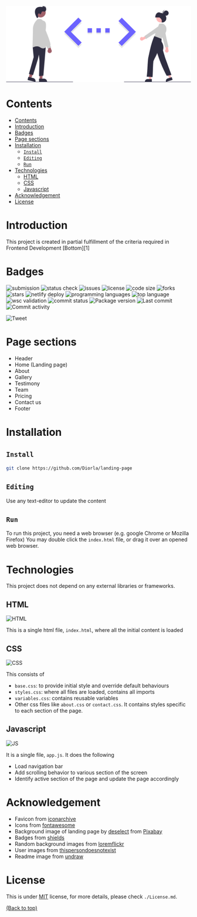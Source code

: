 ![main-image](assets/code.svg)
# Contents
- [Contents](#contents)
- [Introduction](#introduction)
- [Badges](#badges)
- [Page sections](#page-sections)
- [Installation](#installation)
  - [```Install```](#install)
  - [```Editing```](#editing)
  - [```Run```](#run)
- [Technologies](#technologies)
  - [HTML](#html)
  - [CSS](#css)
  - [Javascript](#javascript)
- [Acknowledgement](#acknowledgement)
- [License](#license)


# Introduction
This project is created in partial fulfillment of the criteria required in Frontend Development
[Bottom][1]
# Badges
![submission](https://img.shields.io/badge/submission-pending-orange)
![status check](https://img.shields.io/github/checks-status/diorla/landing-page/main)
![issues](https://img.shields.io/github/issues/Diorla/landing-page)
![license](https://img.shields.io/github/license/Diorla/landing-page)
![code size](https://img.shields.io/github/languages/code-size/diorla/landing-page)
![forks](https://img.shields.io/github/forks/Diorla/landing-page)
![stars](https://img.shields.io/github/stars/Diorla/landing-page)
![netlify deploy](https://img.shields.io/netlify/593d12ba-276c-43ae-99d5-ab7cdb8a3cf2)
![programming languages](https://img.shields.io/github/languages/count/diorla/landing-page)
![top language](https://img.shields.io/github/languages/top/diorla/landing-page)
![wsc validation](https://img.shields.io/w3c-validation/html?targetUrl=https%3A%2F%2Fuda-landing-page.netlify.app%2F)
![commit status](https://img.shields.io/github/commit-status/diorla/landing-page/main/06f8f5d94d2dc1322be70e5982b384acfdf06688)
![Package version](https://img.shields.io/github/package-json/v/diorla/landing-page)
![Last commit](https://img.shields.io/github/last-commit/diorla/landing-page)
![Commit activity](https://img.shields.io/github/commit-activity/w/diorla/landing-page)

![Tweet](https://img.shields.io/twitter/url?url=https%3A%2F%2Fgithub.com%2FDiorla%2Flanding-page)


# Page sections
- Header
- Home (Landing page)
- About
- Gallery
- Testimony
- Team
- Pricing
- Contact us
- Footer

# Installation

## ```Install```
```sh
git clone https://github.com/Diorla/landing-page
```

## ```Editing```
Use any text-editor to update the content

## ```Run```
To run this project, you need a web browser (e.g. google Chrome or Mozilla Firefox)
You may double click the `index.html` file, or drag it over an opened web browser.

# Technologies
This project does not depend on any external libraries or frameworks.

## HTML
![HTML](https://img.shields.io/badge/HTML-document-ade01a)

This is a single html file, `index.html`, where all the initial content is loaded

## CSS
![CSS](https://img.shields.io/badge/CSS-style-ade)

This consists of
- `base.css`: to provide initial style and override default behaviours
- `styles.css`: where all files are loaded, contains all imports
- `variables.css`: contains reusable variables
- Other css files like `about.css` or `contact.css`. It contains styles specific to each section of the page.

## Javascript
![JS](https://img.shields.io/badge/JS-interaction-ad301a)

It is a single file, `app.js`. It does the following
- Load navigation bar
- Add scrolling behavior to various section of the screen
- Identify active section of the page and update the page accordingly
# Acknowledgement
- Favicon from [iconarchive](https://iconarchive.com)
- Icons from [fontawesome](https://fontawesome.com)
- Background image of landing page by [deselect](https://pixabay.com/users/deselect-521336/?utm_source=link-attribution&amp;utm_medium=referral&amp;utm_campaign=image&amp;utm_content=3584226) from [Pixabay](https://pixabay.com/?utm_source=link-attribution&amp;utm_medium=referral&amp;utm_campaign=image&amp;utm_content=3584226)
- Badges from [shields](https://shields.io/)
- Random background images from [loremflickr](https://loremflickr.com/)
- User images from [thispersondoesnotexist](https://thispersondoesnotexist.com/)
- Readme image from [undraw](https://undraw.co/)

# License
This is under [MIT](https://choosealicense.com/licenses/mit/) license, for more details, please check `./License.md`.

[(Back to top)](#contents)